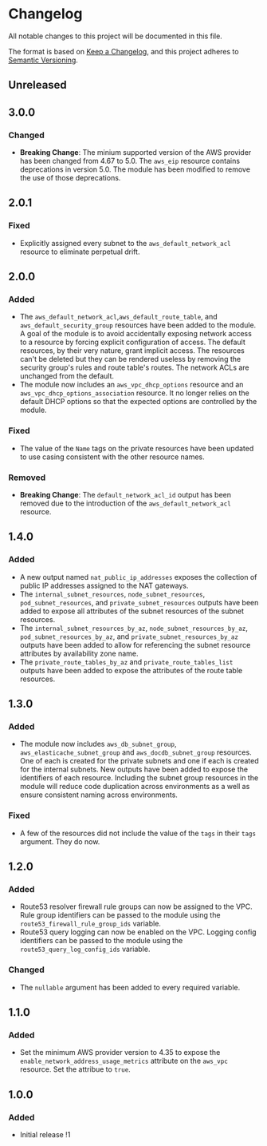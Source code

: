 # Changelog

All notable changes to this project will be documented in this file.

The format is based on [Keep a Changelog](https://keepachangelog.com/en/1.0.0/),
and this project adheres to [Semantic Versioning](https://semver.org/spec/v2.0.0.html).

## Unreleased

## 3.0.0

### Changed

- **Breaking Change**: The minium supported version of the AWS provider has been changed from 4.67 to 5.0.  The `aws_eip` resource contains deprecations in version 5.0.  The module has been modified to remove the use of those deprecations.

## 2.0.1

### Fixed

- Explicitly assigned every subnet to the `aws_default_network_acl` resource to eliminate perpetual drift.

## 2.0.0

### Added

- The `aws_default_network_acl`,`aws_default_route_table`, and `aws_default_security_group` resources have been added to the module.  A goal of the module is to avoid accidentally exposing network access to a resource by forcing explicit configuration of access.  The default resources, by their very nature, grant implicit access.  The resources can't be deleted but they can be rendered useless by removing the security group's rules and route table's routes.  The network ACLs are unchanged from the default.
- The module now includes an `aws_vpc_dhcp_options` resource and an `aws_vpc_dhcp_options_association` resource.  It no longer relies on the default DHCP options so that the expected options are controlled by the module.

### Fixed

- The value of the `Name` tags on the private resources have been updated to use casing consistent with the other resource names.

### Removed

- **Breaking Change**: The `default_network_acl_id` output has been removed due to the introduction of the `aws_default_network_acl` resource.

## 1.4.0

### Added

- A new output named `nat_public_ip_addresses` exposes the collection of public IP addresses assigned to the NAT gateways.
- The `internal_subnet_resources`, `node_subnet_resources`, `pod_subnet_resources`, and `private_subnet_resources` outputs have been added to expose all attributes of the subnet resources of the subnet resources.
- The `internal_subnet_resources_by_az`, `node_subnet_resources_by_az`, `pod_subnet_resources_by_az`, and `private_subnet_resources_by_az` outputs have been added to allow for referencing the subnet resource attributes by availability zone name.
- The `private_route_tables_by_az` and `private_route_tables_list` outputs have been added to expose the attributes of the route table resources.

## 1.3.0

### Added

- The module now includes `aws_db_subnet_group`, `aws_elasticache_subnet_group` and `aws_docdb_subnet_group` resources.  One of each is created for the private subnets and one if each is created for the internal subnets.  New outputs have been added to expose the identifiers of each resource.  Including the subnet group resources in the module will reduce code duplication across environments as a well as ensure consistent naming across environments.

### Fixed

- A few of the resources did not include the value of the `tags` in their `tags` argument.  They do now.

## 1.2.0

### Added

- Route53 resolver firewall rule groups can now be assigned to the VPC.  Rule group identifiers can be passed to the module using the `route53_firewall_rule_group_ids` variable.
- Route53 query logging can now be enabled on the VPC.  Logging config identifiers can be passed to the module using the `route53_query_log_config_ids` variable.

### Changed

- The `nullable` argument has been added to every required variable.

## 1.1.0

### Added

- Set the minimum AWS provider version to 4.35 to expose the `enable_network_address_usage_metrics` attribute on the `aws_vpc` resource.  Set the attribue to `true`.

## 1.0.0

### Added

- Initial release !1
